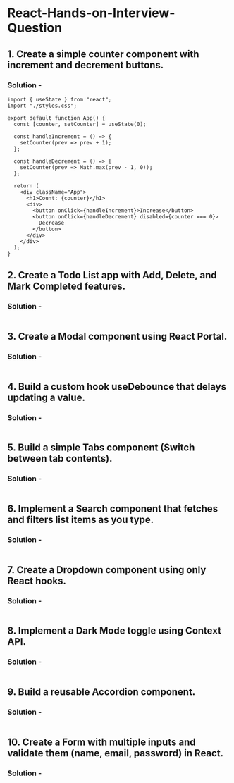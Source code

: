 # React-Hands-on-Interview-Question

## 1. Create a simple counter component with increment and decrement buttons.

### Solution -

```
import { useState } from "react";
import "./styles.css";

export default function App() {
  const [counter, setCounter] = useState(0);

  const handleIncrement = () => {
    setCounter(prev => prev + 1);
  };

  const handleDecrement = () => {
    setCounter(prev => Math.max(prev - 1, 0));
  };

  return (
    <div className="App">
      <h1>Count: {counter}</h1>
      <div>
        <button onClick={handleIncrement}>Increase</button>
        <button onClick={handleDecrement} disabled={counter === 0}>
          Decrease
        </button>
      </div>
    </div>
  );
}

```


## 2. Create a Todo List app with Add, Delete, and Mark Completed features.

### Solution -

```

```

## 3. Create a Modal component using React Portal.

### Solution -

```

```

## 4. Build a custom hook useDebounce that delays updating a value.

### Solution -

```

```

## 5. Build a simple Tabs component (Switch between tab contents).

### Solution -

```

```

## 6. Implement a Search component that fetches and filters list items as you type.

### Solution -

```

```

## 7. Create a Dropdown component using only React hooks.

### Solution -

```

```

## 8. Implement a Dark Mode toggle using Context API.

### Solution -

```

```

## 9. Build a reusable Accordion component.

### Solution -

```

```

## 10. Create a Form with multiple inputs and validate them (name, email, password) in React.

### Solution -

```

```
